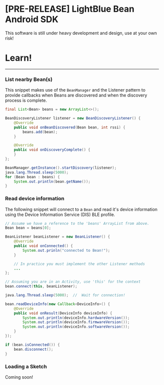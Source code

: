 # [PRE-RELEASE] LightBlue Bean Android SDK

This software is still under heavy development and design, use at your own risk!

# Learn!

***

### List nearby Bean(s)

This snippet makes use of the `BeanManager` and the Listener pattern to provide callbacks
when Beans are discovered and when the discovery process is complete.

```java
final List<Bean> beans = new ArrayList<>();

BeanDiscoveryListener listener = new BeanDiscoveryListener() {
    @Override
    public void onBeanDiscovered(Bean bean, int rssi) {
        beans.add(bean);
    }

    @Override
    public void onDiscoveryComplete() {
    }
};

BeanManager.getInstance().startDiscovery(listener);
java.lang.Thread.sleep(5000);
for (Bean bean : beans) {
    System.out.println(bean.getName());
}

```

### Read device information

The following snippet will connect to a `Bean` and read it's device information using the
Device Information Service (DIS) BLE profile.

```java
// Assume we have a reference to the 'beans' ArrayList from above.
Bean bean = beans[0];

BeanListener beanListener = new BeanListener() {
    @Override
    public void onConnected() {
        System.out.prinln("connected to Bean!");
    }

    // In practice you must implement the other Listener methods
    ...
};

// Assuming you are in an Activity, use 'this' for the context
bean.connect(this, beanListener);

java.lang.Thread.sleep(5000);  //  Wait for connection!

bean.readDeviceInfo(new Callback<DeviceInfo>() {
    @Override
    public void onResult(DeviceInfo deviceInfo) {
        System.out.println(deviceInfo.hardwareVersion());
        System.out.println(deviceInfo.firmwareVersion());
        System.out.println(deviceInfo.softwareVersion());
    }
});

if (bean.isConnected()) {
    bean.disconnect();
}
```

### Loading a Sketch

Coming soon!
